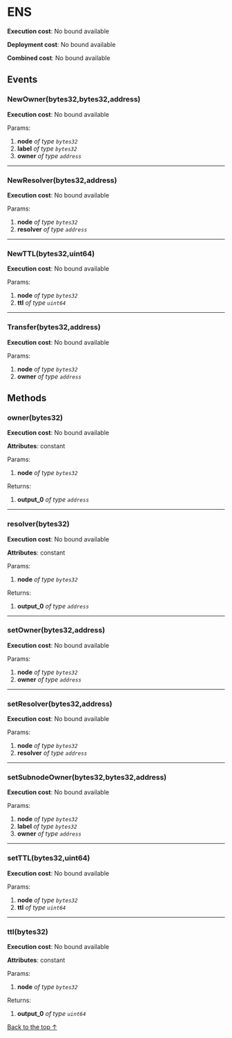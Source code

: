 # ENS


**Execution cost**: No bound available

**Deployment cost**: No bound available

**Combined cost**: No bound available


## Events
### NewOwner(bytes32,bytes32,address)


**Execution cost**: No bound available


Params:

1. **node** *of type `bytes32`*
2. **label** *of type `bytes32`*
3. **owner** *of type `address`*

--- 
### NewResolver(bytes32,address)


**Execution cost**: No bound available


Params:

1. **node** *of type `bytes32`*
2. **resolver** *of type `address`*

--- 
### NewTTL(bytes32,uint64)


**Execution cost**: No bound available


Params:

1. **node** *of type `bytes32`*
2. **ttl** *of type `uint64`*

--- 
### Transfer(bytes32,address)


**Execution cost**: No bound available


Params:

1. **node** *of type `bytes32`*
2. **owner** *of type `address`*


## Methods
### owner(bytes32)


**Execution cost**: No bound available

**Attributes**: constant


Params:

1. **node** *of type `bytes32`*

Returns:


1. **output_0** *of type `address`*

--- 
### resolver(bytes32)


**Execution cost**: No bound available

**Attributes**: constant


Params:

1. **node** *of type `bytes32`*

Returns:


1. **output_0** *of type `address`*

--- 
### setOwner(bytes32,address)


**Execution cost**: No bound available


Params:

1. **node** *of type `bytes32`*
2. **owner** *of type `address`*


--- 
### setResolver(bytes32,address)


**Execution cost**: No bound available


Params:

1. **node** *of type `bytes32`*
2. **resolver** *of type `address`*


--- 
### setSubnodeOwner(bytes32,bytes32,address)


**Execution cost**: No bound available


Params:

1. **node** *of type `bytes32`*
2. **label** *of type `bytes32`*
3. **owner** *of type `address`*


--- 
### setTTL(bytes32,uint64)


**Execution cost**: No bound available


Params:

1. **node** *of type `bytes32`*
2. **ttl** *of type `uint64`*


--- 
### ttl(bytes32)


**Execution cost**: No bound available

**Attributes**: constant


Params:

1. **node** *of type `bytes32`*

Returns:


1. **output_0** *of type `uint64`*

[Back to the top ↑](#ens)

